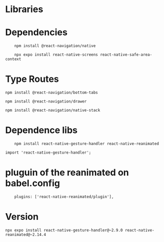 # Libraries
 
# Dependencies

```
    npm install @react-navigation/native
```

```
    npx expo install react-native-screens react-native-safe-area-context
```

# Type Routes
    
    npm install @react-navigation/bottom-tabs

    npm install @react-navigation/drawer

    npm install @react-navigation/native-stack




# Dependence libs

```
    npm install react-native-gesture-handler react-native-reanimated
```

```
import 'react-native-gesture-handler';

```

# pluguin of the reanimated on babel.config

```
    plugins: ['react-native-reanimated/plugin'],
```


# Version 

    npx expo install react-native-gesture-handler@~2.9.0 react-native-reanimated@~2.14.4

